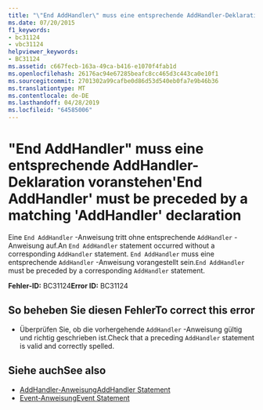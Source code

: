 ```yaml
---
title: "\"End AddHandler\" muss eine entsprechende AddHandler-Deklaration voranstehen"
ms.date: 07/20/2015
f1_keywords:
- bc31124
- vbc31124
helpviewer_keywords:
- BC31124
ms.assetid: c667fecb-163a-49ca-b416-e1070f4fab1d
ms.openlocfilehash: 26176ac94e67285beafc8cc465d3c443ca0e10f1
ms.sourcegitcommit: 2701302a99cafbe0d86d53d540eb0fa7e9b46b36
ms.translationtype: MT
ms.contentlocale: de-DE
ms.lasthandoff: 04/28/2019
ms.locfileid: "64585006"
---
```

# <a name="end-addhandler-must-be-preceded-by-a-matching-addhandler-declaration"></a><span data-ttu-id="9c74e-102">"End AddHandler" muss eine entsprechende AddHandler-Deklaration voranstehen</span><span class="sxs-lookup"><span data-stu-id="9c74e-102">'End AddHandler' must be preceded by a matching 'AddHandler' declaration</span></span>
<span data-ttu-id="9c74e-103">Eine `End AddHandler` -Anweisung tritt ohne entsprechende `AddHandler` -Anweisung auf.</span><span class="sxs-lookup"><span data-stu-id="9c74e-103">An `End AddHandler` statement occurred without a corresponding `AddHandler` statement.</span></span> <span data-ttu-id="9c74e-104">`End AddHandler` muss eine entsprechende `AddHandler` -Anweisung vorangestellt sein.</span><span class="sxs-lookup"><span data-stu-id="9c74e-104">`End AddHandler` must be preceded by a corresponding `AddHandler` statement.</span></span>  
  
 <span data-ttu-id="9c74e-105">**Fehler-ID:** BC31124</span><span class="sxs-lookup"><span data-stu-id="9c74e-105">**Error ID:** BC31124</span></span>  
  
## <a name="to-correct-this-error"></a><span data-ttu-id="9c74e-106">So beheben Sie diesen Fehler</span><span class="sxs-lookup"><span data-stu-id="9c74e-106">To correct this error</span></span>  
  
- <span data-ttu-id="9c74e-107">Überprüfen Sie, ob die vorhergehende `AddHandler` -Anweisung gültig und richtig geschrieben ist.</span><span class="sxs-lookup"><span data-stu-id="9c74e-107">Check that a preceding `AddHandler` statement is valid and correctly spelled.</span></span>  
  
## <a name="see-also"></a><span data-ttu-id="9c74e-108">Siehe auch</span><span class="sxs-lookup"><span data-stu-id="9c74e-108">See also</span></span>

- [<span data-ttu-id="9c74e-109">AddHandler-Anweisung</span><span class="sxs-lookup"><span data-stu-id="9c74e-109">AddHandler Statement</span></span>](../../visual-basic/language-reference/statements/addhandler-statement.md)
- [<span data-ttu-id="9c74e-110">Event-Anweisung</span><span class="sxs-lookup"><span data-stu-id="9c74e-110">Event Statement</span></span>](../../visual-basic/language-reference/statements/event-statement.md)
